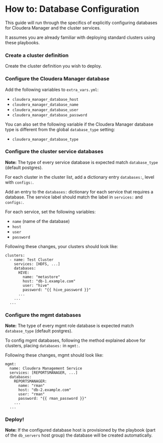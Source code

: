 # How to: Database Configuration

This guide will run through the specifics of explicitly configuring databases for Cloudera Manager and the cluster services.

It assumes you are already familiar with deploying standard clusters using these playbooks.

### Create a cluster definition

Create the cluster definition you wish to deploy.

### Configure the Cloudera Manager database

Add the following variables to `extra_vars.yml`:

- `cloudera_manager_database_host`
- `cloudera_manager_database_name`
- `cloudera_manager_database_user`
- `cloudera_manager_database_password`

You can also set the following variable if the Cloudera Manager database type is different from the global `database_type` setting:

- `cloudera_manager_database_type`

### Configure the cluster service databases

**Note:** The type of every service database is expected match `database_type` (default postgres).

For each cluster in the cluster list, add a dictionary entry `databases:`, level with `configs:`.

Add an entry to the `databases:` dictionary for each service that requires a database. The service label should match the label in `services:` and `configs:`.

For each service, set the following variables:

- `name` (name of the database)
- `host`
- `user`
- `password`

Following these changes, your clusters should look like:

```
clusters:
  - name: Test Cluster
    services: [HDFS, ...]
    databases:
      HIVE:
        name: "metastore"
        host: "db-1.example.com"
        user: "hive"
        password: "{{ hive_password }}"
      ...
    ...
  ...
```

### Configure the mgmt databases

**Note:** The type of every mgmt role database is expected match `database_type` (default postgres).

To config mgmt databases, following the method explained above for clusters, placing `databases:` in `mgmt:`.

Following these changes, mgmt should look like:

```
mgmt:
  name: Cloudera Management Service
  services: [REPORTSMANAGER, ...]
  databases:
    REPORTSMANAGER:
      name: "rman"
      host: "db-2.example.com"
      user: "rman"
      password: "{{ rman_password }}"
    ...
  ...
```

### **Deploy!**

**Note:** If the configured database host is provisioned by the playbook (part of the `db_servers` host group) the database will be created automatically.
